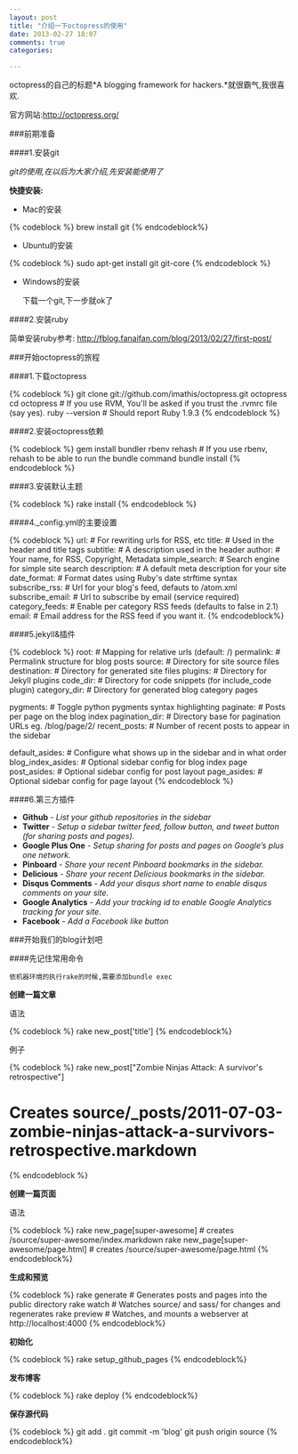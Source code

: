 ```yaml
---
layout: post
title: "介绍一下octopress的使用"
date: 2013-02-27 18:07
comments: true
categories: 

---
```


octopress的自己的标题*A blogging framework for hackers.*就很霸气,我很喜欢.

官方网站:<http://octopress.org/>

###前期准备

####1.安装git

*git的使用,在以后为大家介绍,先安装能使用了*

**快捷安装:**

* Mac的安装

{% codeblock %}
brew install git
{% endcodeblock%}

* Ubuntu的安装

{% codeblock %}
sudo apt-get install git git-core
{% endcodeblock %}

* Windows的安装

  下载一个git,下一步就ok了

####2.安装ruby

简单安装ruby参考:
<http://fblog.fanaifan.com/blog/2013/02/27/first-post/>

###开始octopress的旅程

####1.下载octopress

{% codeblock %}
git clone git://github.com/imathis/octopress.git octopress
cd octopress    # If you use RVM, You'll be asked if you trust the .rvmrc file (say yes).
ruby --version  # Should report Ruby 1.9.3
{% endcodeblock %}

####2.安装octopress依赖

{% codeblock %}
gem install bundler
rbenv rehash    # If you use rbenv, rehash to be able to run the bundle command
bundle install
{% endcodeblock %}

####3.安装默认主题

{% codeblock %}
rake install
{% endcodeblock %}

####4._config.yml的主要设置

{% codeblock %}
url:                # For rewriting urls for RSS, etc
title:              # Used in the header and title tags
subtitle:           # A description used in the header
author:             # Your name, for RSS, Copyright, Metadata
simple_search:      # Search engine for simple site search
description:        # A default meta description for your site
date_format:        # Format dates using Ruby's date strftime syntax
subscribe_rss:      # Url for your blog's feed, defauts to /atom.xml
subscribe_email:    # Url to subscribe by email (service required)
category_feeds:     # Enable per category RSS feeds (defaults to false in 2.1)
email:              # Email address for the RSS feed if you want it.
{% endcodeblock%}

####5.jekyll&插件

{% codeblock %}
root:               # Mapping for relative urls (default: /)
permalink:          # Permalink structure for blog posts
source:             # Directory for site source files
destination:        # Directory for generated site files
plugins:            # Directory for Jekyll plugins
code_dir:           # Directory for code snippets (for include_code plugin)
category_dir:       # Directory for generated blog category pages

pygments:           # Toggle python pygments syntax highlighting
paginate:           # Posts per page on the blog index
pagination_dir:     # Directory base for pagination URLs eg. /blog/page/2/
recent_posts:       # Number of recent posts to appear in the sidebar

default_asides:     # Configure what shows up in the sidebar and in what order
blog_index_asides:  # Optional sidebar config for blog index page
post_asides:        # Optional sidebar config for post layout
page_asides:        # Optional sidebar config for page layout
{% endcodeblock %}

####6.第三方插件

* **Github** - *List your github repositories in the sidebar*
* **Twitter** - *Setup a sidebar twitter feed, follow button, and tweet button (for sharing posts and pages).*
* **Google Plus One** - *Setup sharing for posts and pages on Google’s plus one network.*
* **Pinboard** - *Share your recent Pinboard bookmarks in the sidebar.*
* **Delicious** - *Share your recent Delicious bookmarks in the sidebar.*
* **Disqus Comments** - *Add your disqus short name to enable disqus comments on your site.*
* **Google Analytics** - *Add your tracking id to enable Google Analytics tracking for your site.*
* **Facebook** - *Add a Facebook like button*

###开始我们的blog计划吧

####先记住常用命令

`依机器环境的执行rake的时候,需要添加bundle exec`

**创建一篇文章**

语法

{% codeblock %}
rake new_post['title']
{% endcodeblock%}

例子

{% codeblock %}
rake new_post["Zombie Ninjas Attack: A survivor's retrospective"] 
 # Creates source/_posts/2011-07-03-zombie-ninjas-attack-a-survivors-retrospective.markdown
{% endcodeblock %}

**创建一篇页面**

语法

{% codeblock %}
rake new_page[super-awesome] # creates /source/super-awesome/index.markdown
rake new_page[super-awesome/page.html] # creates /source/super-awesome/page.html
{% endcodeblock%}

**生成和预览**

{% codeblock %}
rake generate   # Generates posts and pages into the public directory
rake watch      # Watches source/ and sass/ for changes and regenerates
rake preview    # Watches, and mounts a webserver at http://localhost:4000
{% endcodeblock%}

**初始化**

{% codeblock %}
rake setup_github_pages
{% endcodeblock%}

**发布博客**

{% codeblock %}
rake deploy
{% endcodeblock%}

**保存源代码**

{% codeblock %}
git add .
git commit -m 'blog'
git push origin source
{% endcodeblock%}







